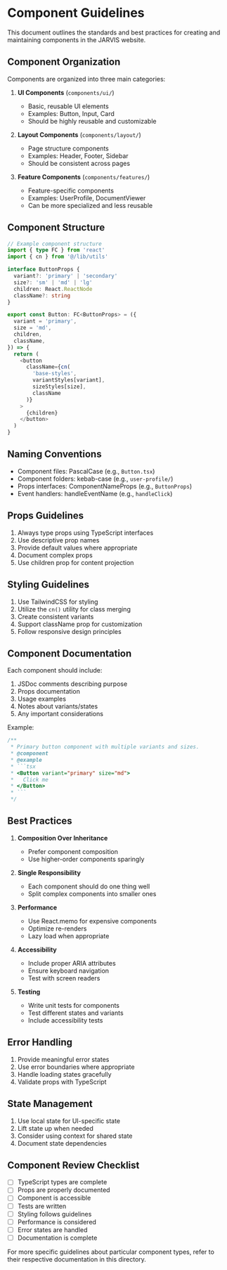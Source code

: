 # Component Guidelines

This document outlines the standards and best practices for creating and maintaining components in the JARVIS website.

## Component Organization

Components are organized into three main categories:

1. **UI Components** (`components/ui/`)
   - Basic, reusable UI elements
   - Examples: Button, Input, Card
   - Should be highly reusable and customizable

2. **Layout Components** (`components/layout/`)
   - Page structure components
   - Examples: Header, Footer, Sidebar
   - Should be consistent across pages

3. **Feature Components** (`components/features/`)
   - Feature-specific components
   - Examples: UserProfile, DocumentViewer
   - Can be more specialized and less reusable

## Component Structure

```typescript
// Example component structure
import { type FC } from 'react'
import { cn } from '@/lib/utils'

interface ButtonProps {
  variant?: 'primary' | 'secondary'
  size?: 'sm' | 'md' | 'lg'
  children: React.ReactNode
  className?: string
}

export const Button: FC<ButtonProps> = ({
  variant = 'primary',
  size = 'md',
  children,
  className,
}) => {
  return (
    <button
      className={cn(
        'base-styles',
        variantStyles[variant],
        sizeStyles[size],
        className
      )}
    >
      {children}
    </button>
  )
}
```

## Naming Conventions

- Component files: PascalCase (e.g., `Button.tsx`)
- Component folders: kebab-case (e.g., `user-profile/`)
- Props interfaces: ComponentNameProps (e.g., `ButtonProps`)
- Event handlers: handleEventName (e.g., `handleClick`)

## Props Guidelines

1. Always type props using TypeScript interfaces
2. Use descriptive prop names
3. Provide default values where appropriate
4. Document complex props
5. Use children prop for content projection

## Styling Guidelines

1. Use TailwindCSS for styling
2. Utilize the `cn()` utility for class merging
3. Create consistent variants
4. Support className prop for customization
5. Follow responsive design principles

## Component Documentation

Each component should include:

1. JSDoc comments describing purpose
2. Props documentation
3. Usage examples
4. Notes about variants/states
5. Any important considerations

Example:
```typescript
/**
 * Primary button component with multiple variants and sizes.
 * @component
 * @example
 * ```tsx
 * <Button variant="primary" size="md">
 *   Click me
 * </Button>
 * ```
 */
```

## Best Practices

1. **Composition Over Inheritance**
   - Prefer component composition
   - Use higher-order components sparingly

2. **Single Responsibility**
   - Each component should do one thing well
   - Split complex components into smaller ones

3. **Performance**
   - Use React.memo for expensive components
   - Optimize re-renders
   - Lazy load when appropriate

4. **Accessibility**
   - Include proper ARIA attributes
   - Ensure keyboard navigation
   - Test with screen readers

5. **Testing**
   - Write unit tests for components
   - Test different states and variants
   - Include accessibility tests

## Error Handling

1. Provide meaningful error states
2. Use error boundaries where appropriate
3. Handle loading states gracefully
4. Validate props with TypeScript

## State Management

1. Use local state for UI-specific state
2. Lift state up when needed
3. Consider using context for shared state
4. Document state dependencies

## Component Review Checklist

- [ ] TypeScript types are complete
- [ ] Props are properly documented
- [ ] Component is accessible
- [ ] Tests are written
- [ ] Styling follows guidelines
- [ ] Performance is considered
- [ ] Error states are handled
- [ ] Documentation is complete

For more specific guidelines about particular component types, refer to their respective documentation in this directory. 